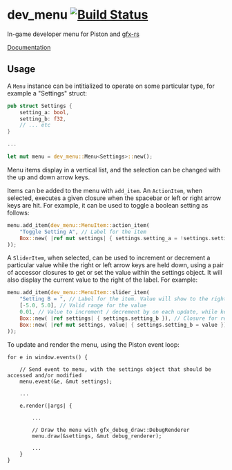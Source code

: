 # dev_menu [![Build Status](https://travis-ci.org/PistonDevelopers/dev_menu.png?branch=master)](https://travis-ci.org/PistonDevelopers/dev_menu)
In-game developer menu for Piston and [gfx-rs](https://github.com/gfx-rs/gfx-rs)

[Documentation](http://www.piston.rs/docs/dev_menu/dev_menu/)

## Usage

A `Menu` instance can be intitialized to operate on some particular type, for example a "Settings" struct:

```Rust
pub struct Settings {
	setting_a: bool,
	setting_b: f32,
	// ... etc
}

...

let mut menu = dev_menu::Menu<Settings>::new();

```

Menu items display in a vertical list, and the selection can be changed with the up and down arrow keys.

Items can be added to the menu with `add_item`. An `ActionItem`, when selected, executes a given closure when the spacebar or left or right arrow keys are hit. For example, it can be used to toggle a boolean setting as follows:

```Rust
menu.add_item(dev_menu::MenuItem::action_item(
	"Toggle Setting A", // Label for the item
	Box::new( |ref mut settings| { settings.setting_a = !settings.setting_a; }) // Closure to execute
));
```

A `SliderItem`, when selected, can be used to increment or decrement a particular value while the right or left arrow keys are held down, using a pair of accessor closures to get or set the value within the settings object. It will also display the current value to the right of the label. For example:

```Rust
menu.add_item(dev_menu::MenuItem::slider_item(
	"Setting B = ", // Label for the item. Value will show to the right
	[-5.0, 5.0], // Valid range for the value
	0.01, // Value to increment / decrement by on each update, while key is held down
	Box::new( |ref settings| { settings.setting_b }), // Closure for retrieving value
	Box::new( |ref mut settings, value| { settings.setting_b = value }), // Closure for setting value
));
```


To update and render the menu, using the Piston event loop:

```
for e in window.events() {

	// Send event to menu, with the settings object that should be accessed and/or modified
	menu.event(&e, &mut settings);

	...

	e.render(|args| {

		...

		// Draw the menu with gfx_debug_draw::DebugRenderer
		menu.draw(&settings, &mut debug_renderer);

		...
	}
}
```
